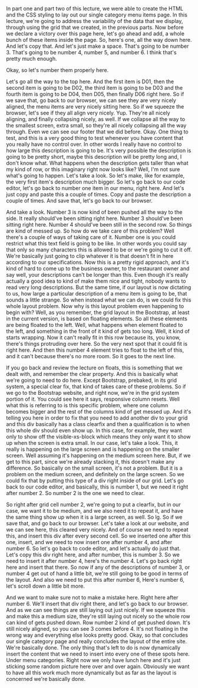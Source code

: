 In part one and part two of this lecture, we were able to create the HTML and the CSS styling to lay out our single category menu items page. In this lecture, we're going to address the variability of the data that we display, through using the grid that we created, in the previous parts. Now before we declare a victory over this page here, let's go ahead and add, a whole bunch of these items inside the page. So, here's one, all the way down here. And let's copy that. And let's just make a space. That's going to be number 3. That's going to be number 4, number 5, and number 6. I think that's pretty much enough.

Okay, so let's number them properly here.

Let's go all the way to the top here. And the first item is D01, then the second item is going to be D02, the third item is going to be D03 and the fourth item is going to be D04, then D05, then finally D06 right here. So if we save that, go back to our browser, we can see they are very nicely aligned, the menu items are very nicely sitting here. So if we squeeze the browser, let's see if they all align very nicely. Yup. They're all nicely aligning, and finally collapsing nicely, as well. If we collapse all the way to the smallest screen, extra small, so they're all nicely collapsing all the way through. Even we can see our footer that we did before. Okay. One thing to test, and this is a very good thing to test whenever you have content that you really have no control over. In other words I really have no control to how large this description is going to be. It's very possible the description is going to be pretty short, maybe this description will be pretty long and, I don't know what. What happens when the description gets taller than what my kind of row, or this imaginary right now looks like? Well, I'm not sure what's going to happen. Let's take a look. So let's make, like for example, the very first item's description much bigger. So let's go back to our code editor, let's go back to number one item in our menu, right here. And let's just copy and paste this a couple of times. Copy and paste the description a couple of times. And save that, let's go back to our browser.

And take a look. Number 3 is now kind of been pushed all the way to the side. It really should've been sitting right here. Number 3 should've been sitting right here. Number 4 should've been still in the second row. So things are kind of messed up. So how do we take care of this problem? Well there's a couple of ways of taking care of it. Number one is you could restrict what this text field is going to be like. In other words you could say that only so many characters this is allowed to be or we're going to cut it off. We're basically just going to clip whatever it is that doesn't fit in here according to our specifications. Now this is a pretty rigid approach, and it's kind of hard to come up to the business owner, to the restaurant owner and say well, your descriptions can't be longer than this. Even though it's really actually a good idea to kind of make them nice and tight, nobody wants to read very long descriptions. But the same time, if our layout is now dictating to us, how large a particular description of a menu item is going to be, that sounds a little strange. So when instead what we can do, is we could fix this whole layout problem. Now why is this layout problem even happening to begin with? Well, as you remember, the grid layout in the Bootstrap, at least in the current version, is based on floating elements. So all these elements are being floated to the left. Well, what happens when element floated to the left, and something in the front of it kind of gets too long. Well, it kind of starts wrapping. Now it can't really fit in this row because its, you know, there's things protruding over here. So the very next spot that it could fit is right here. And then this number 4 element tries to float to the left of this, and it can't because there's no more room. So it goes to the next line.

If you go back and review the lecture on floats, this is something that we dealt with, and remember the clear property. And this is basically what we're going to need to do here. Except Bootstrap, prebaked, in its grid system, a special clear fix, that kind of takes care of these problems. So if we go to the Bootstrap website, and right now, we're in the grid system portion of it. You could see here it says, responsive column resets. Well what this is referring to is this specific problem, where one column becomes bigger and the rest of the columns kind of get messed up. And it's telling you here in order to fix that you need to add another div to your grid and this div basically has a class clearfix and then a qualification is to when this whole div should even show up. In this case, for example, they want only to show off the visible-xs-block which means they only want it to show up when the screen is extra small. In our case, let's take a look. This, it really is happening on the large screen and is happening on the smaller screen. Well assuming it's happening on the medium screen here. But, if we get to this part, since we're already stacking it, this doesn't make any difference. So basically on the small screen, it's not a problem. But it is a problem on the medium screen, and definitely on the large screen. So we could fix that by putting this type of a div right inside of our grid. Let's go back to our code editor, and basically, this is number 1, but we need it right after number 2. So number 2 is the one we need to clear.

So right after grid cell number 2, we're going to put a clearfix, but in our case, we want it to be medium, and we also need it to repeat it, and have the same thing show up when it is a large screen, as well. So lg. So if we save that, and go back to our browser. Let's take a look at our website, and we can see here, this cleared very nicely. And of course we need to repeat this, and insert this div after every second cell. So we inserted one after this one, insert, and we need to now insert one after number 4, and after number 6. So let's go back to code editor, and let's actually do just that. Let's copy this div right here, and after number, this is number 3. So we need to insert it after number 4, here's the number 4. Let's go back right here and insert that there. So now if any of the descriptions of number 3, or number 4 get out of hand a little bit, we're still going to be good in terms of the layout. And also we need to put this after number 6, Here's number 6, let's scroll down a little bit more.

And we want to make sure not to make a mistake here. Right here after number 6. We'll insert that div right there, and let's go back to our browser. And as we can see things are still laying out just nicely. If we squeeze this and make this a medium size, they're still laying out nicely so the whole row can kind of gets pushed down. Row number 2 kind of get pushed down. It's still nicely aligned, so you can see 3 comes before 4. It's not floating in the wrong way and everything else looks pretty good. Okay, so that concludes our single category page and really concludes the layout of the entire site. We're basically done. The only thing that's left to do is now dynamically insert the content that we need to insert into every one of these spots here. Under menu categories. Right now we only have lunch here and it's just sticking some random picture here over and over again. Obviously we want to have all this work much more dynamically but as far as the layout is concerned we're basically done.